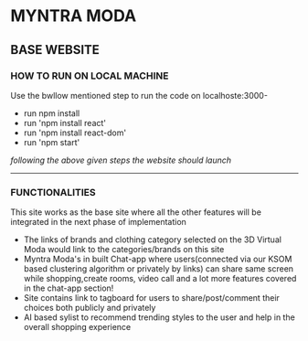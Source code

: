 # MYNTRA MODA #

## BASE WEBSITE ##

### HOW TO RUN ON LOCAL MACHINE ###

Use the bwllow mentioned step to run the code on localhoste:3000-
* run npm install 
* run 'npm install react'
* run 'npm install react-dom'
* run 'npm start'

*following the above given steps the website should launch*
- - - - 

### FUNCTIONALITIES ###

This site works as the base site where all the other features will be integrated in the next phase of implementation 

- The links of brands and clothing category selected on the 3D Virtual Moda would link to the categories/brands on this site
- Myntra Moda's in built Chat-app where users(connected via our KSOM based clustering algorithm or privately by links) can share same screen while shopping,create rooms, video call and a lot more features covered in the chat-app section!
- Site contains link to tagboard for users to share/post/comment their choices both publicly and privately 
- AI based sylist to recommend trending styles to the user and help in the overall shopping experience 


